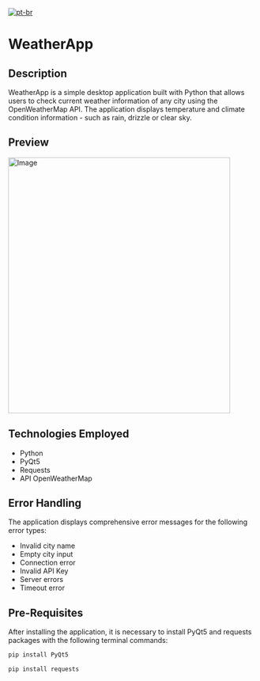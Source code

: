 [![pt-br](https://img.shields.io/badge/lang-pt--br-green.svg)](https://github.com/LimaFelipeGS/WeatherApp/blob/master/README.md)

# WeatherApp

## Description

WeatherApp is a simple desktop application built with Python that allows users to check current weather information of any city using the OpenWeatherMap API. The application displays temperature and climate condition information - such as rain, drizzle or clear sky.

## Preview
<img width="449" height="517" alt="Image" src="https://github.com/user-attachments/assets/b81630b3-9d4a-4965-808b-65052fa14e76" />

## Technologies Employed

- Python
- PyQt5
- Requests
- API OpenWeatherMap

## Error Handling

The application displays comprehensive error messages for the following error types:

- Invalid city name
- Empty city input
- Connection error
- Invalid API Key
- Server errors
- Timeout error

## Pre-Requisites

After installing the application, it is necessary to install PyQt5 and requests packages with the following terminal commands:

```bash
pip install PyQt5
```

```bash
pip install requests
```
